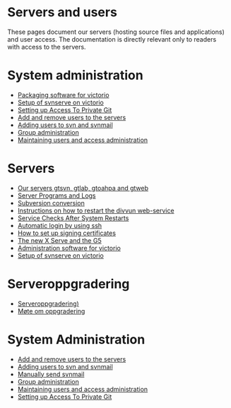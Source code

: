 # Servers and users

These pages document our servers (hosting source files and
applications) and user access. The documentation is directly relevant
only to readers with access to the servers.

# System administration

- [Packaging software for victorio](system/checkinstall.html)
- [Setup of svnserve on victorio](system/svnserve.html)
- [Setting up Access To Private Git](system/AccessToPrivateGit.html)
- [Add and remove users to the servers](system/addremove.html)
- [Adding users to svn and svnmail](system/manually-send-svn-email.html)
- [Group administration](system/groups.html)
- [Maintaining users and access administration](system/UsersAndAccessAdministration.html)

# Servers

- [Our servers gtsvn, gtlab, gtoahpa and gtweb](VirtualServers.html)
- [Server Programs and Logs](ServerProgramsAndLogs.html)
- [Subversion conversion](system/svn-setup.html)
- [Instructions on how to restart the divvun web-service](system/divvun-server.html)
- [ Service Checks After System Restarts](system/ServiceChecksAfterSystemRestarts.html)
- [Automatic login by using ssh](system/auto-pass.html)
- [How to set up signing certificates](system/SettingUpSigningCertificates.html)
- [The new X Serve and the G5](xserve-g5.html)
- [Administration software for victorio](system/checkinstall.html)
- [Setup of svnserve on victorio](system/svnserve.html)

# Serveroppgradering

- [Serveroppgradering)](system/Serveroppgradering.html)
- [Møte om oppgradering](../admin/technical/2018-03-09Servers.html)

# System Administration

- [Add and remove users to the servers](system/addremove.html)
- [Adding users to svn and svnmail](system/addsvn-users.html)
- [Manually send svnmail](system/manually-send-svn-email.html)
- [Group administration](system/groups.html)
- [Maintaining users and access administration](system/system/UsersAndAccessAdministration.html)
- [Setting up Access To Private Git](system/AccessToPrivateGit.html)
